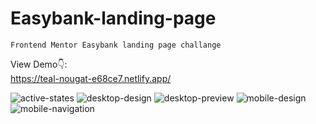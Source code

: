 # Easybank-landing-page
```
Frontend Mentor Easybank landing page challange
```
View Demo👇: <br />
https://teal-nougat-e68ce7.netlify.app/ <br />

![active-states](https://user-images.githubusercontent.com/82542634/187777514-e0ee1798-dca6-4e08-9f3f-b855eb8f0bca.jpg)
![desktop-design](https://user-images.githubusercontent.com/82542634/187777522-db10a5bb-14d3-438d-9428-b358895a7a44.jpg)
![desktop-preview](https://user-images.githubusercontent.com/82542634/187777524-89206447-21a5-421a-9dbc-3b44afbe518e.jpg)
![mobile-design](https://user-images.githubusercontent.com/82542634/187777526-7f7e1268-afd6-46a8-aa0d-87c95494e856.jpg)
![mobile-navigation](https://user-images.githubusercontent.com/82542634/187777527-99b57c2e-96f2-45c6-b922-0e5ae6576116.jpg)
